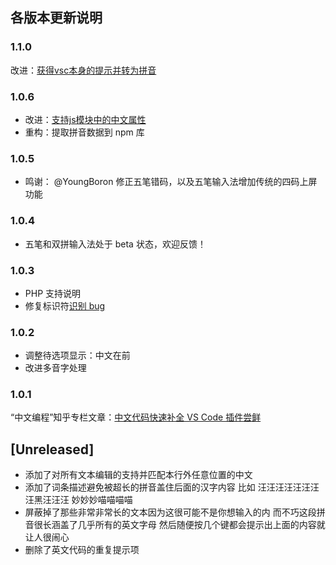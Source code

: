## 各版本更新说明

### 1.1.0

改进：[获得vsc本身的提示并转为拼音](https://github.com/program-in-chinese/vscode_Chinese_Input_Assistant/pull/20)

### 1.0.6

- 改进：[支持js模块中的中文属性](https://github.com/program-in-chinese/vscode_Chinese_Input_Assistant/issues/18)
- 重构：提取拼音数据到 npm 库

### 1.0.5

- 鸣谢： @YoungBoron 修正五笔错码，以及五笔输入法增加传统的四码上屏功能

### 1.0.4

- 五笔和双拼输入法处于 beta 状态，欢迎反馈！

### 1.0.3

- PHP 支持说明
- 修复标识符[识别 bug](https://github.com/program-in-chinese/vscode_Chinese_Input_Assistant/issues/8)

### 1.0.2

- 调整待选项显示：中文在前
- 改进多音字处理

### 1.0.1

“中文编程”知乎专栏文章：[中文代码快速补全 VS Code 插件尝鲜](https://zhuanlan.zhihu.com/p/138708196)

## [Unreleased]

- 添加了对所有文本编辑的支持并匹配本行外任意位置的中文
- 添加了词条描述避免被超长的拼音盖住后面的汉字内容 比如 汪汪汪汪汪汪汪汪黑汪汪汪 妙妙妙喵喵喵喵
- 屏蔽掉了那些非常非常长的文本因为这很可能不是你想输入的内 而不巧这段拼音很长涵盖了几乎所有的英文字母 然后随便按几个键都会提示出上面的内容就让人很闹心
- 删除了英文代码的重复提示项